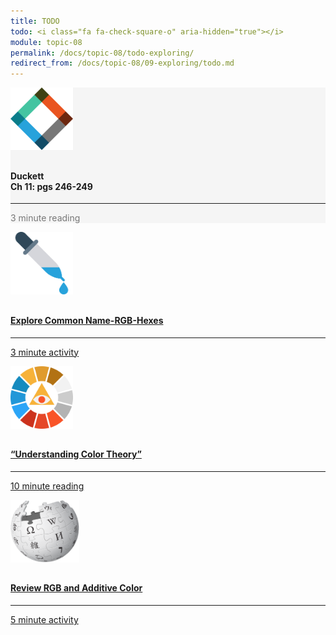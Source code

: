 ```yaml
---
title: TODO
todo: <i class="fa fa-check-square-o" aria-hidden="true"></i>
module: topic-08
permalink: /docs/topic-08/todo-exploring/
redirect_from: /docs/topic-08/09-exploring/todo.md
---
```


<div class="row text-center">
  <div class="col-lg-4">
    <div class="bs-component">
      <div class="list-group">
        <div class="list-group-item" style="background-color: #F5F5F5">
          <img src="../img/hw-icon-duckett.svg" style="max-height: 100px; margin: auto; margin-bottom: 10px;" />
          <h4 class="list-group-item-heading">Duckett<br />Ch 11: pgs 246-249</h4>
          <hr>
          <p class="list-group-item-text" style="color: #777;"><i class="fa fa-clock-o" aria-hidden="true"></i> 3 minute reading</p>
        </div>
      </div>
    </div>
  </div>
  <div class="col-lg-4">
    <div class="bs-component">
      <div class="list-group">
        <a href="https://htmlcolorcodes.com/color-names/" target="_blank" class="list-group-item">
          <img src="../img/hw-icon-picker.svg" style="max-height: 100px; margin: auto; margin-bottom: 10px;" />
          <h4 class="list-group-item-heading">Explore Common Name-RGB-Hexes</h4>
          <hr>
          <p class="list-group-item-text"><i class="fa fa-clock-o" aria-hidden="true"></i> 3 minute activity</p>
        </a>
      </div>
    </div>
  </div>
  <div class="col-lg-4">
    <div class="bs-component">
      <div class="list-group">
        <a href="https://99designs.com/blog/tips/the-7-step-guide-to-understanding-color-theory/" target="_blank" class="list-group-item">
          <img src="../img/hw-icon-palette.svg" style="max-height: 100px; margin: auto; margin-bottom: 10px;" />
          <h4 class="list-group-item-heading">“Understanding Color Theory”</h4>
          <hr>
          <p class="list-group-item-text"><i class="fa fa-clock-o" aria-hidden="true"></i> 10 minute reading</p>
        </a>
      </div>
    </div>
  </div>
</div>
<div class="row text-center">
  <div class="col-lg-4">
    <div class="bs-component">
      <div class="list-group">
        <a href="https://en.wikipedia.org/wiki/RGB_color_model" target="_blank" class="list-group-item">
          <img src="../img/hw-icon-wikipedia.png" style="max-height: 100px; margin: auto; margin-bottom: 10px;" />
          <h4 class="list-group-item-heading">Review RGB and Additive Color</h4>
          <hr>
          <p class="list-group-item-text"><i class="fa fa-clock-o" aria-hidden="true"></i> 5 minute activity</p>
        </a>
      </div>
    </div>
  </div>
</div>
